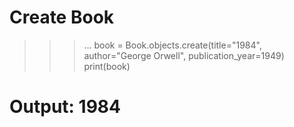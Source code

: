 # Create Book
>>> ...
>>> book = Book.objects.create(title="1984", author="George Orwell", publication_year=1949)
>>> print(book)
# Output: 1984